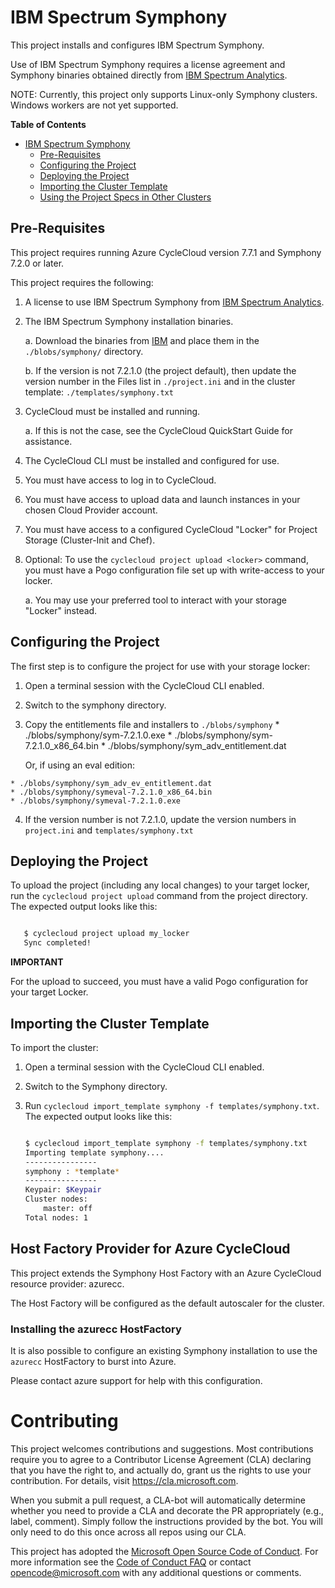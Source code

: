 # IBM Spectrum Symphony #

This project installs and configures IBM Spectrum Symphony.

Use of IBM Spectrum Symphony requires a license agreement and Symphony binaries obtained directly 
from [IBM Spectrum Analytics](https://www.ibm.com/us-en/marketplace/analytics-workload-management).


NOTE:
Currently, this project only supports Linux-only Symphony clusters.  Windows workers are not yet supported.

<!-- markdown-toc start - Don't edit this section. Run M-x markdown-toc-generate-toc again -->

**Table of Contents**

- [IBM Spectrum Symphony](#ibm-spectrum-symphony)
    - [Pre-Requisites](#pre-requisites)
    - [Configuring the Project](#configuring-the-project)
    - [Deploying the Project](#deploying-the-project)
    - [Importing the Cluster Template](#importing-the-cluster-template)
    - [Using the Project Specs in Other Clusters](#using-the-project-specs-in-other-clusters)

<!-- markdown-toc end -->


## Pre-Requisites ##

This project requires running Azure CycleCloud version 7.7.1 and Symphony 7.2.0 or later.

This project requires the following:

  1. A license to use IBM Spectrum Symphony from [IBM Spectrum Analytics](https://www.ibm.com/us-en/marketplace/analytics-workload-management).
  
  2. The IBM Spectrum Symphony installation binaries.
  
     a. Download the binaries from [IBM](https://www.ibm.com/us-en/marketplace/analytics-workload-management) and place them in the `./blobs/symphony/` directory.
     
     b. If the version is not 7.2.1.0 (the project default), then update the version number in the Files list
        in `./project.ini` and in the cluster template: `./templates/symphony.txt`
     
  3. CycleCloud must be installed and running.

     a. If this is not the case, see the CycleCloud QuickStart Guide for
        assistance.

  4. The CycleCloud CLI must be installed and configured for use.

  5. You must have access to log in to CycleCloud.

  6. You must have access to upload data and launch instances in your chosen
     Cloud Provider account.

  7. You must have access to a configured CycleCloud "Locker" for Project Storage
     (Cluster-Init and Chef).

  8. Optional: To use the `cyclecloud project upload <locker>` command, you must
     have a Pogo configuration file set up with write-access to your locker.

     a. You may use your preferred tool to interact with your storage "Locker"
        instead.


## Configuring the Project ##


The first step is to configure the project for use with your storage locker:

  1. Open a terminal session with the CycleCloud CLI enabled.

  2. Switch to the symphony directory.

  3. Copy the entitlements file and installers to `./blobs/symphony`
    * ./blobs/symphony/sym-7.2.1.0.exe
    * ./blobs/symphony/sym-7.2.1.0_x86_64.bin
    * ./blobs/symphony/sym_adv_entitlement.dat
    
      Or, if using an eval edition:
      
    * ./blobs/symphony/sym_adv_ev_entitlement.dat
    * ./blobs/symphony/symeval-7.2.1.0_x86_64.bin
    * ./blobs/symphony/symeval-7.2.1.0.exe
    
  4. If the version number is not 7.2.1.0, update the version numbers in `project.ini` and `templates/symphony.txt`
    

## Deploying the Project ##


To upload the project (including any local changes) to your target locker, run the
`cyclecloud project upload` command from the project directory.  The expected output looks like
this:

``` bash

   $ cyclecloud project upload my_locker
   Sync completed!

```


**IMPORTANT**

For the upload to succeed, you must have a valid Pogo configuration for your target Locker.


## Importing the Cluster Template ##


To import the cluster:

 1. Open a terminal session with the CycleCloud CLI enabled.

 2. Switch to the Symphony directory.

 3. Run ``cyclecloud import_template symphony -f templates/symphony.txt``.
    The expected output looks like this:
    
    ``` bash
    
    $ cyclecloud import_template symphony -f templates/symphony.txt
    Importing template symphony....
    ----------------
    symphony : *template*
    ----------------
    Keypair: $Keypair
    Cluster nodes:
        master: off
    Total nodes: 1
    ```


## Host Factory Provider for Azure CycleCloud

This project extends the Symphony Host Factory with an Azure CycleCloud resource provider: azurecc.

The Host Factory will be configured as the default autoscaler for the cluster.

### Installing the azurecc HostFactory

It is also possible to configure an existing Symphony installation to use the `azurecc` HostFactory to 
burst into Azure.

Please contact azure support for help with this configuration.



# Contributing

This project welcomes contributions and suggestions.  Most contributions require you to agree to a
Contributor License Agreement (CLA) declaring that you have the right to, and actually do, grant us
the rights to use your contribution. For details, visit https://cla.microsoft.com.

When you submit a pull request, a CLA-bot will automatically determine whether you need to provide
a CLA and decorate the PR appropriately (e.g., label, comment). Simply follow the instructions
provided by the bot. You will only need to do this once across all repos using our CLA.

This project has adopted the [Microsoft Open Source Code of Conduct](https://opensource.microsoft.com/codeofconduct/).
For more information see the [Code of Conduct FAQ](https://opensource.microsoft.com/codeofconduct/faq/) or
contact [opencode@microsoft.com](mailto:opencode@microsoft.com) with any additional questions or comments.

